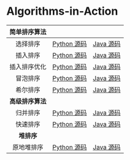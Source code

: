 # Algorithms-in-Action
| 简单排序算法 |  |  |
|:---:|:---:|:---:|
| 选择排序 | [Python 源码](https://github.com/tyrotalk/Algorithms-in-Action/tree/master/01-Sorting-Basic/Code-Python/selection_sort) | [Java 源码](https://github.com/tyrotalk/Algorithms-in-Action/tree/master/01-Sorting-Basic/Code-Java/src/sortingBasic/selectionSort) |
| 插入排序 | [Python 源码](https://github.com/tyrotalk/Algorithms-in-Action/tree/master/01-Sorting-Basic/Code-Python/insertion_sort) | [Java 源码](https://github.com/tyrotalk/Algorithms-in-Action/tree/master/01-Sorting-Basic/Code-Java/src/sortingBasic/insertionSort) |
| 插入排序优化 | [Python 源码](https://github.com/tyrotalk/Algorithms-in-Action/tree/master/01-Sorting-Basic/Code-Python/insertion_sort_advance) | [Java 源码](https://github.com/tyrotalk/Algorithms-in-Action/tree/master/01-Sorting-Basic/Code-Java/src/sortingBasic/insertionSortAdvance) |
| 冒泡排序 | [Python 源码](https://github.com/tyrotalk/Algorithms-in-Action/tree/master/01-Sorting-Basic/Code-Python/bubble_sort) | [Java 源码](https://github.com/tyrotalk/Algorithms-in-Action/tree/master/01-Sorting-Basic/Code-Java/src/sortingBasic/bubbleSort) |
| 希尔排序 | [Python 源码](https://github.com/tyrotalk/Algorithms-in-Action/tree/master/01-Sorting-Basic/Code-Python/shell_sort) | [Java 源码](https://github.com/tyrotalk/Algorithms-in-Action/tree/master/01-Sorting-Basic/Code-Java/src/sortingBasic/shellSort) |
| **高级排序算法** | | |
| 归并排序 | [Python 源码](https://github.com/tyrotalk/Algorithms-in-Action/tree/master/02-Sorting-Advance/Code-Python/merge_sort) | [Java 源码](https://github.com/tyrotalk/Algorithms-in-Action/tree/master/02-Sorting-Advance/Code-Java/mergeSort) |
| 快速排序 | [Python 源码](https://github.com/tyrotalk/Algorithms-in-Action/tree/master/02-Sorting-Advance/Code-Python/quick_sort) | [Java 源码](https://github.com/tyrotalk/Algorithms-in-Action/tree/master/02-Sorting-Advance/Code-Java/quickSort) |
| **堆排序** | | |
| 原地堆排序 | [Python 源码](https://github.com/tyrotalk/Algorithms-in-Action/blob/master/03-Heap-Sort/Code-Python/heap/heap_sort.py) | [Java 源码](https://github.com/tyrotalk/Algorithms-in-Action/blob/master/03-Heap-Sort/Code-Java/heap/HeapSort.java) |